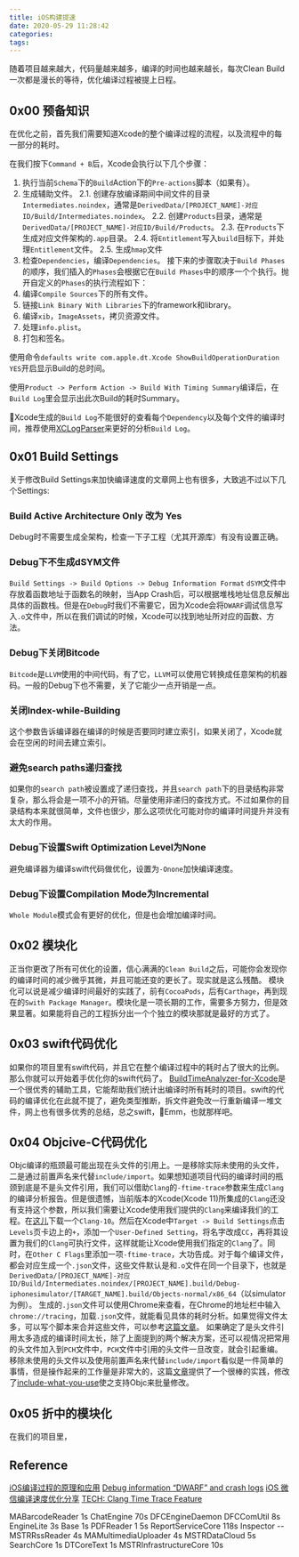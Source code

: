 ```yaml
---
title: iOS构建提速
date: 2020-05-29 11:28:42
categories:
tags:
---
```


随着项目越来越大，代码量越来越多，编译的时间也越来越长，每次Clean Build一次都是漫长的等待，优化编译过程被提上日程。
<!-- more -->

## 0x00 预备知识
在优化之前，首先我们需要知道Xcode的整个编译过程的流程，以及流程中的每一部分的耗时。

在我们按下`Command + B`后，Xcode会执行以下几个步骤：
1. 执行当前`Schema`下的`Build`Action下的`Pre-actions`脚本（如果有）。
2. 生成辅助文件。
	2.1. 创建存放编译期间中间文件的目录`Intermediates.noindex`，通常是`DerivedData/[PROJECT_NAME]-对应ID/Build/Intermediates.noindex`。
	2.2. 创建`Products`目录，通常是`DerivedData/[PROJECT_NAME]-对应ID/Build/Products`。
	2.3. 在`Products`下生成对应文件架构的`.app`目录。
	2.4. 将`Entitlement`写入`build`目标下，并处理`Entitlement`文件。
	2.5. 生成`hmap`文件
3. 检查`Dependencies`，编译`Dependencies`。
接下来的步骤取决于`Build Phases`的顺序，我们插入的`Phases`会根据它在`Build Phases`中的顺序一个个执行。抛开自定义的`Phases`的执行流程如下：
4. 编译`Compile Sources`下的所有文件。
5. 链接`Link Binary With Libraries`下的framework和library。
6. 编译`xib`，`ImageAssets`，拷贝资源文件。
7. 处理`info.plist`。
8. 打包和签名。

使用命令`defaults write com.apple.dt.Xcode ShowBuildOperationDuration YES`开启显示Build的总时间。

使用`Product -> Perform Action -> Build With Timing Summary`编译后，在`Build Log`里会显示出此次Build的耗时Summary。

Xcode生成的`Build Log`不能很好的查看每个`Dependency`以及每个文件的编译时间，推荐使用[XCLogParser](https://github.com/spotify/XCLogParser)来更好的分析`Build Log`。


## 0x01 Build Settings
关于修改Build Settings来加快编译速度的文章网上也有很多，大致逃不过以下几个Settings:

### Build Active Architecture Only 改为 Yes
Debug时不需要生成全架构，检查一下子工程（尤其开源库）有没有设置正确。

### Debug下不生成dSYM文件
`Build Settings -> Build Options -> Debug Information Format`
`dSYM`文件中存放着函数地址于函数名的映射，当App Crash后，可以根据堆栈地址信息反解出具体的函数栈。但是在`Debug`时我们不需要它，因为Xcode会将`DWARF`调试信息写入`.o`文件中，所以在我们调试的时候，Xcode可以找到地址所对应的函数、方法。

### Debug下关闭Bitcode
`Bitcode`是`LLVM`使用的中间代码，有了它，`LLVM`可以使用它转换成任意架构的机器码。一般的Debug下也不需要，关了它能少一点开销是一点。

### 关闭Index-while-Building 
这个参数告诉编译器在编译的时候是否要同时建立索引，如果关闭了，Xcode就会在空闲的时间去建立索引。

### 避免search paths递归查找
如果你的`search path`被设置成了递归查找，并且`search path`下的目录结构非常复杂，那么将会是一项不小的开销。尽量使用非递归的查找方式。不过如果你的目录结构本来就很简单，文件也很少，那么这项优化可能对你的编译时间提升并没有太大的作用。

### Debug下设置Swift Optimization Level为None
避免编译器为编译swift代码做优化，设置为`-Onone`加快编译速度。

### Debug下设置Compilation Mode为Incremental
`Whole Module`模式会有更好的优化，但是也会增加编译时间。

## 0x02 模块化
正当你更改了所有可优化的设置，信心满满的`Clean Build`之后，可能你会发现你的编译时间的减少微乎其微，并且可能还变的更长了。现实就是这么残酷。
模块化可以说是减少编译时间最好的实践了，前有`CocoaPods`，后有`Carthage`，再到现在的`Swith Package Manager`。模块化是一项长期的工作，需要多方努力，但是效果显著。如果能将自己的工程拆分出一个个独立的模块那就是最好的方式了。

## 0x03 swift代码优化
如果你的项目里有swift代码，并且它在整个编译过程中的耗时占了很大的比例。那么你就可以开始着手优化你的swift代码了。
[BuildTimeAnalyzer-for-Xcode](https://github.com/RobertGummesson/BuildTimeAnalyzer-for-Xcode)是一个很优秀的辅助工具，它能帮助我们统计出编译时所有耗时的项目。swift的代码的编译优化在此就不提了，避免类型推断，拆文件避免改一行重新编译一堆文件，网上也有很多优秀的总结，总之swift，Emm，也就那样吧。

## 0x04 Objcive-C代码优化
Objc编译的瓶颈最可能出现在头文件的引用上。一是移除实际未使用的头文件，二是通过前置声名来代替`include/import`。如果想知道项目代码的编译时间的瓶颈到底是不是头文件引用，我们可以借助`Clang`的`-ftime-trace`参数来生成`Clang`的编译分析报告。但是很遗憾，当前版本的Xcode(Xcode 11)所集成的`Clang`还没有支持这个参数，所以我们需要让Xcode使用我们提供的`Clang`来编译我们的工程。在[这儿](https://github.com/llvm/llvm-project/releases)下载一个`Clang-10`。然后在Xcode中`Target -> Build Settings`点击`Levels`页卡边上的`+`，添加一个`User-Defined Setting`，将名字改成`CC`，再将其设置为我们的`Clang`可执行文件，这样就能让Xcode使用我们指定的`Clang`了。同时，在`Other C Flags`里添加一项`-ftime-trace`，大功告成。对于每个编译文件，都会对应生成一个`.json`文件，这些文件默认是和`.o`文件在同一个目录下，也就是`DerivedData/[PROJECT_NAME]-对应ID/Build/Intermediates.noindex/[PROJECT_NAME].build/Debug-iphonesimulator/[TARGET_NAME].build/Objects-normal/x86_64`（以simulator为例）。
生成的`.json`文件可以使用Chrome来查看，在Chrome的地址栏中输入`chrome://tracing`，加载`.json`文件，就能看见具体的耗时分析。如果觉得文件太多，可以写个脚本来合并这些文件，可以参考[这篇文章](https://www.snsystems.com/technology/tech-blog/clang-time-trace-feature)。
如果确定了是头文件引用太多造成的编译时间太长，除了上面提到的两个解决方案，还可以视情况把常用的头文件加入到`PCH`文件中，`PCH`文件中引用的头文件一旦改变，就会引起重编。
移除未使用的头文件以及使用前置声名来代替`include/import`看似是一件简单的事情，但是操作起来的工作量是非常大的，这篇[文章](https://cloud.tencent.com/developer/article/1564372)提供了一个很棒的实践，修改了[include-what-you-use](https://github.com/include-what-you-use/include-what-you-use)使之支持Objc来批量修改。

## 0x05 折中的模块化
在我们的项目里，





## Reference
[iOS编译过程的原理和应用](https://github.com/LeoMobileDeveloper/Blogs/blob/master/iOS/iOS%E7%BC%96%E8%AF%91%E8%BF%87%E7%A8%8B%E7%9A%84%E5%8E%9F%E7%90%86%E5%92%8C%E5%BA%94%E7%94%A8.md)
[Debug information “DWARF” and crash logs](https://stackoverflow.com/questions/54133246/debug-information-dwarf-and-crash-logs)
[iOS 微信编译速度优化分享](https://cloud.tencent.com/developer/article/1564372)
[TECH: Clang Time Trace Feature](https://www.snsystems.com/technology/tech-blog/clang-time-trace-feature)

MABarcodeReader  		1s
ChatEngine 				70s
DFCEngineDaemon
	DFCComUtil  		8s
	EngineLite  		3s
	Base 				1s
PDFReader 1				5s
ReportServiceCore 		118s
Inspector --
MSTRRssReader 			4s
MAMultimediaUploader 	4s
MSTRDataCloud			5s
SearchCore 				1s
DTCoreText 				1s
MSTRInfrastructureCore	10s


